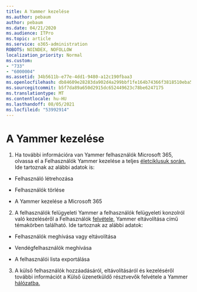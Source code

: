 ```yaml
---
title: A Yammer kezelése
ms.author: pebaum
author: pebaum
ms.date: 04/21/2020
ms.audience: ITPro
ms.topic: article
ms.service: o365-administration
ROBOTS: NOINDEX, NOFOLLOW
localization_priority: Normal
ms.custom:
- "733"
- "6000004"
ms.assetid: 34b5611b-e77e-4dd1-9480-a12c190fbaa3
ms.openlocfilehash: db84609e28283da902d4a299bbf1fe164b74366f3818510eba5f10d2ebbdf4f0
ms.sourcegitcommit: b5f7da89a650d2915dc652449623c78be6247175
ms.translationtype: MT
ms.contentlocale: hu-HU
ms.lasthandoff: 08/05/2021
ms.locfileid: "53992914"
---
```

# <a name="managing-yammer-users"></a>A Yammer kezelése

1. Ha további információra van Yammer felhasználók Microsoft 365, olvassa el a Felhasználók Yammer kezelése a teljes [életciklusuk során.](https://docs.microsoft.com/yammer/manage-yammer-users/manage-users-across-their-lifecycle) Ide tartoznak az alábbi adatok is:

  - Felhasználó létrehozása

  - Felhasználók törlése

  - A Yammer kezelése a Microsoft 365

2. A felhasználók felügyeleti Yammer a felhasználók felügyeleti konzolról való kezeléséről a Felhasználók [felvétele,](https://docs.microsoft.com/yammer/manage-yammer-users/add-block-or-remove-users) Yammer eltávolítása című témakörben található. Ide tartoznak az alábbi adatok:

  - Felhasználók meghívása vagy eltávolítása

  - Vendégfelhasználók meghívása

  - A felhasználói lista exportálása

3. A külső felhasználók hozzáadásáról, eltávolításáról és kezeléséről további információt a Külső üzenetküldő résztvevők felvétele a Yammer [hálózatba.](https://docs.microsoft.com/yammer/work-with-external-users/add-external-participants)
